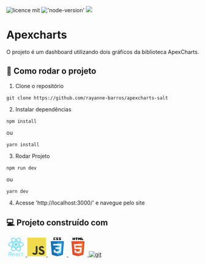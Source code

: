 ![licence mit](https://img.shields.io/badge/licence-MIT-blue.svg)
!['node-version'](https://img.shields.io/badge/node-14.16.0-green)
<img src="https://img.shields.io/badge/RayanneBarrros-ApexCharts Salt-blue"/>
<br>


# Apexcharts

O projeto é um dashboard utilizando dois gráficos da biblioteca ApexCharts.

## 📍 Como rodar o projeto

1. Clone o repositório
```
git clone https://github.com/rayanne-barros/apexcharts-salt
```
2. Instalar dependências
```
npm install 
```
  ou 
```
yarn install
```
3. Rodar Projeto

```
npm run dev
```
ou
```
yarn dev
```
4. Acesse 'http://localhost:3000/' e navegue pelo site
 ## 💻 Projeto construído com
<a href="https://reactjs.org/" target="_blank"> <img src="https://raw.githubusercontent.com/devicons/devicon/master/icons/react/react-original-wordmark.svg" alt="react" width="50" height="50"/> </a> 
<a href="https://developer.mozilla.org/en-US/docs/Web/JavaScript" target="_blank"> <img src="https://raw.githubusercontent.com/devicons/devicon/master/icons/javascript/javascript-original.svg" alt="javascript" width="50" height="50"/> </a>
<a href="https://www.w3schools.com/css/" target="_blank"> <img src="https://raw.githubusercontent.com/devicons/devicon/master/icons/css3/css3-original-wordmark.svg" alt="css3" width="50" height="50"/> </a> 
<a href="https://www.w3.org/html/" target="_blank"> <img src="https://raw.githubusercontent.com/devicons/devicon/master/icons/html5/html5-original-wordmark.svg" alt="html5" width="50" height="50"/> </a>   </a> <a href="https://git-scm.com/" target="_blank"> <img src="https://www.vectorlogo.zone/logos/git-scm/git-scm-icon.svg" alt="git" width="50" height="50"/> </a>  </p>
<br>


